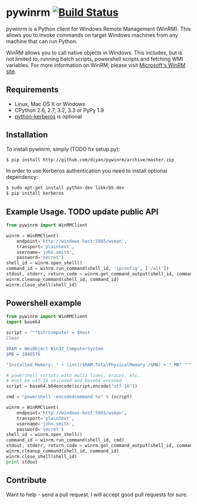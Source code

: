 # pywinrm [![Build Status](https://travis-ci.org/diyan/pywinrm.png)](https://travis-ci.org/diyan/pywinrm)

pywinrm is a Python client for Windows Remote Management (WinRM).
This allows you to invoke commands on target Windows machines from any machine
that can run Python.

WinRM allows you to call native objects in Windows.  This includes, but is not
limited to, running batch scripts, powershell scripts and fetching WMI variables.
For more information on WinRM, please visit
[Microsoft's WinRM site](http://msdn.microsoft.com/en-us/library/aa384426.aspx).

## Requirements
* Linux, Mac OS X or Windows
* CPython 2.6, 2.7, 3.2, 3.3 or PyPy 1.9
* [python-kerberos](http://pypi.python.org/pypi/kerberos) is optional

## Installation
To install pywinrm, simply (TODO fix setup.py):
```bash
$ pip install http://github.com/diyan/pywinrm/archive/master.zip
```

In order to use Kerberos authentication you need to install optional dependency:
```bash
$ sudo apt-get install python-dev libkrb5-dev
$ pip install kerberos
```

## Example Usage. TODO update public API
```python
from pywinrm import WinRMClient

winrm = WinRMClient(
    endpoint='http://windows-host:5985/wsman',
    transport='plaintext',
    username='john.smith',
    password='secret')
shell_id = winrm.open_shell()
command_id = winrm.run_command(shell_id, 'ipconfig', ['/all'])
stdout, stderr, return_code = winrm.get_command_output(shell_id, command_id)
winrm.cleanup_command(shell_id, command_id)
winrm.close_shell(shell_id)
```

## Powershell example
```python
from pywinrm import WinRMClient
import base64

script = """$strComputer = $Host
Clear

$RAM = WmiObject Win32_ComputerSystem
$MB = 1048576

"Installed Memory: " + [int]($RAM.TotalPhysicalMemory /$MB) + " MB" """

# powershell scripts with multi lines, braces, etc. 
# must be utf-16 unicoded and base64 encoded
script = base64.b64encode(script.encode("utf-16"))

cmd = "powershell -encodedcommand %s" % (script)

winrm = WinRMClient(
    endpoint='http://windows-host:5985/wsman',
    transport='plaintext',
    username='john.smith',
    password='secret')
shell_id = winrm.open_shell()
command_id = winrm.run_command(shell_id, cmd)
stdout, stderr, return_code = winrm.get_command_output(shell_id, command_id)
winrm.cleanup_command(shell_id, command_id)
winrm.close_shell(shell_id)
print stdout
```

## Contribute

Want to help - send a pull request. I will accept good pull requests for sure.
